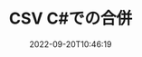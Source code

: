---
############################# Static ############################
layout: "auto-gen-merge"
date: 2022-09-20T10:46:19
draft: false
otherformats: vssx vstm vstx vsx vtx xlam xls xlsb xlsm xlsx xlt xltm bmp jpg jpeg png

############################# Head ############################
head_title: "C# 内の CSV ファイルをマージ | CSV合併"
head_description: "C# .NET ドキュメント マージ API を使用して、複数の CSV ファイルを 1 つのファイルにマージします。さまざまなドキュメントの特定のページまたはページ範囲を 1 つのドキュメントにマージします。"

############################# Header ############################
title: "CSV C#での合併"
description: "CSV を数行の .NET コードとマージします。"
bg_image: "https://cms.admin.containerize.com/templates/aspose/App_Themes/V3/images/bg/header1.png"
bg_overlay: false
button:
    enable: true
    icon: "fas fa-arrow-down"
    label: "無料トライアルをダウンロード"
    link: "https://downloads.groupdocs.com/merger/net"

############################# SubMenu ############################
submenu:
    enable: true

    left:
        img_alt: "GroupDocs.Merger for .NET"
        image: "https://cms.admin.containerize.com/templates/groupdocs/images/product-logos/90x90-noborder/groupdocs-merger-net.png"
        product: "GroupDocs.Merger"
        platform: ".NET"

    middle:
        button:

            # button loop
            - link: "https://apireference.groupdocs.com/merger/net"
              text: "API リファレンス"

            # button loop
            - link: "https://github.com/groupdocs-merger"
              text: "コード例"

            # button loop
            - link: "https://products.groupdocs.app/merger/family"
              text: "ライブデモ"

            # button loop
            - link: "https://purchase.groupdocs.com/pricing/merger/net"
              text: "価格"

    right:
        link_download: "https://downloads.groupdocs.com/merger"
        link_learn: "https://docs.groupdocs.com/merger/net"
        link_buy: "https://purchase.groupdocs.com"

############################# About ############################
about:
    enable: true
    title: "GroupDocs.Merger for .NET API について"
    content: |
        [GroupDocs.Merger for .NET](/ja/merger/net/) は、複数の PDF、Microsoft Office (Word、Excel、PowerPoint、OneNote)、OpenDocument、HTML、画像、および他の多くのドキュメントを .NET アプリケーション内の 1 つのファイルにまとめます。 GroupDocs.Merger を使用すると、CSV ドキュメントをマージできるため、多くの労力を節約できます。サードパーティのソフトウェア、デスクトップ アプリケーション、またはプラグインをインストールする必要はありません。時間を無駄にしてファイルを手動でマージする必要がなくなりました。 GroupDocs の使命は、最高の品質を提供し、ドキュメント処理ワークフローを簡素化することです。
        
        GroupDocs.Merger API は、ファイル マージ機能を必要とする企業向けソリューションに最適です。これらの API は、.NET Framework, .NET Standard, .NET Core, Mono を含むすべての主要なオペレーティング システムとプラットフォームで十分にサポートされています。

############################# Steps ############################
steps:
    enable: true
    title_left: "複数の CSV ファイルをマージする方法"
    content_left: |
        [GroupDocs.Merger for .NET](/ja/merger/net/) を使用すると、.NET の開発者は、アプリケーション内で 2 つ以上の CSV ファイルを簡単にマージできます。いくつかの簡単な手順。
        
        * **Merger** の新しいインスタンスを作成し、ソース ドキュメント パスをコンストラクター パラメーターとして渡します。
        * **Merger** クラスの **Join** を呼び出し、2 番目のソース ドキュメント パスを渡します。
        * **Merger** クラスの **Save** を呼び出して、マージされたドキュメントを保存します。

    title_right: "システム要求"
    content_right: |
        GroupDocs.Merger for .NET API は、すべての主要なプラットフォームとオペレーティング システムでサポートされています。以下のコードを実行する前に、システムに次の前提条件がインストールされていることを確認してください。

        * オペレーティング システム: Microsoft Windows、Linux、MacOS
        * 開発環境: Visual Studio, Xamarin, MonoDevelop
        * フレームワーク: .NET Framework, .NET Standard, .NET Core, Mono
        * [NuGet](https://www.nuget.org/packages/groupdocs.merger) から GroupDocs.Merger for .NET の最新バージョンをダウンロードします
         
    code: |
     {{% merger/additional-styles %}}
     {{< merger/code-merger title="C# サンプル コードを使用して CSV ファイルをマージする方法">}}

        ```csharp    
        // GroupDocs.Merger API を使用して CSV ファイルをマージします
        // 入力 CSV ドキュメントで Merger をインスタンス化する
        using (Merger merger = new Merger("input1.csv"))
          {
            // Merger クラス インスタンスの Join メソッドを呼び出し、2 番目のソース ドキュメント パスを渡します
            merger.Join("input2.csv");
    
            // Merger クラス インスタンスの Save メソッドを呼び出して、マージされたドキュメントを保存します。
            merger.Save("merged-file.csv");
          }
        ```
     {{< /merger/code-merger >}}

############################# Demos ############################
demos:
    enable: true
    title: "Live Demos - ドキュメントをマージするオンライン アプリ"
    content: |
       [GroupDocs.Merger Live Demos](https://products.groupdocs.app/merger/csv) Web サイトにアクセスして、複数の CSV ファイルを今すぐマージします。
       ライブデモには次の利点があります。
        
############################# About Formats ############################
about_formats:
    enable: true

############################# More Formats ############################
more_formats:
    enable: true
    title: "他のドキュメント形式のマージ"
    content: |
        .NET は、ファイル形式と画像の合併 API を文書化しています。以下に示すように、いくつかの一般的なドキュメント形式をマージします。

############################# Back to top ###############################
back_to_top:
    enable: true
---